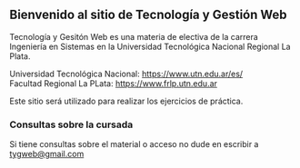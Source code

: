 ## Bienvenido al sitio de Tecnología y Gestión Web

Tecnología y Gesitón Web es una materia de electiva de la carrera Ingeniería en Sistemas en la Universidad Tecnológica Nacional Regional La Plata.

Universidad Tecnológica Nacional: https://www.utn.edu.ar/es/  
Facultad Regional La PLata: https://www.frlp.utn.edu.ar

Este sitio será utilizado para realizar los ejercicios de práctica. 

### Consultas sobre la cursada

Si tiene consultas sobre el material o acceso no dude en escribir a tygweb@gmail.com